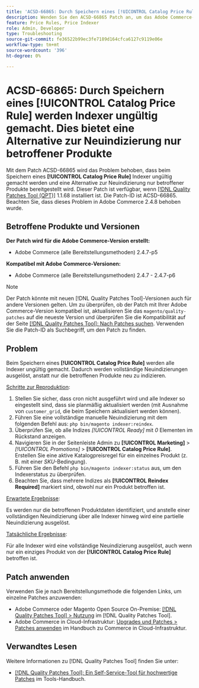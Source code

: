 ```yaml
---
title: 'ACSD-66865: Durch Speichern eines [!UICONTROL Catalog Price Rule] werden Indexer ungültig gemacht. Dies bietet eine Alternative zur Neuindizierung nur betroffener Produkte'
description: Wenden Sie den ACSD-66865 Patch an, um das Adobe Commerce-Problem zu beheben, bei dem  Durch Speichern eines [!UICONTROL Catalog Price Rules] werden Indexer ungültig und eine Alternative zur Neuindizierung nur betroffener Produkte bereitgestellt.
feature: Price Rules, Price Indexer
role: Admin, Developer
type: Troubleshooting
source-git-commit: fe36522b99ec3fe7189d164cfca6127c9119e06e
workflow-type: tm+mt
source-wordcount: '396'
ht-degree: 0%

---
```



# ACSD-66865: Durch Speichern eines **[!UICONTROL Catalog Price Rule]** werden Indexer ungültig gemacht. Dies bietet eine Alternative zur Neuindizierung nur betroffener Produkte

Mit dem Patch ACSD-66865 wird das Problem behoben, dass beim Speichern eines **[!UICONTROL Catalog Price Rule]** Indexer ungültig gemacht werden und eine Alternative zur Neuindizierung nur betroffener Produkte bereitgestellt wird. Dieser Patch ist verfügbar, wenn [[!DNL Quality Patches Tool (QPT)]](/help/tools/quality-patches-tool/quality-patches-tool-to-self-serve-quality-patches.md) 1.1.68 installiert ist. Die Patch-ID ist ACSD-66865. Beachten Sie, dass dieses Problem in Adobe Commerce 2.4.8 behoben wurde.

## Betroffene Produkte und Versionen

**Der Patch wird für die Adobe Commerce-Version erstellt:**

* Adobe Commerce (alle Bereitstellungsmethoden) 2.4.7-p5

**Kompatibel mit Adobe Commerce-Versionen:**

* Adobe Commerce (alle Bereitstellungsmethoden) 2.4.7 - 2.4.7-p6

>[!NOTE]
>
>Der Patch könnte mit neuen [!DNL Quality Patches Tool]-Versionen auch für andere Versionen gelten. Um zu überprüfen, ob der Patch mit Ihrer Adobe Commerce-Version kompatibel ist, aktualisieren Sie das `magento/quality-patches` auf die neueste Version und überprüfen Sie die Kompatibilität auf der Seite [[!DNL Quality Patches Tool]: Nach Patches suchen](https://experienceleague.adobe.com/tools/commerce-quality-patches/index.html). Verwenden Sie die Patch-ID als Suchbegriff, um den Patch zu finden.

## Problem

Beim Speichern eines **[!UICONTROL Catalog Price Rule]** werden alle Indexer ungültig gemacht. Dadurch werden vollständige Neuindizierungen ausgelöst, anstatt nur die betroffenen Produkte neu zu indizieren.

<u>Schritte zur Reproduktion</u>:

1. Stellen Sie sicher, dass cron nicht ausgeführt wird und alle Indexer so eingestellt sind, dass sie planmäßig aktualisiert werden (mit Ausnahme von `customer_grid`, die beim Speichern aktualisiert werden können).
2. Führen Sie eine vollständige manuelle Neuindizierung mit dem folgenden Befehl aus: `php bin/magento indexer:reindex`.
3. Überprüfen Sie, ob alle Indizes *[!UICONTROL Ready]* mit *0* Elementen im Rückstand anzeigen.
4. Navigieren Sie in der Seitenleiste Admin zu **[!UICONTROL Marketing]** > *[!UICONTROL Promotions]* > **[!UICONTROL Catalog Price Rule]**. Erstellen Sie eine aktive Katalogpreisregel für ein einzelnes Produkt (z. B. mit einer *SKU*-Bedingung).
5. Führen Sie den Befehl `php bin/magento indexer:status` aus, um den Indexerstatus zu überprüfen.
6. Beachten Sie, dass mehrere Indizes als **[!UICONTROL Reindex Required]** markiert sind, obwohl nur ein Produkt betroffen ist.

<u>Erwartete Ergebnisse</u>:

Es werden nur die betroffenen Produktdaten identifiziert, und anstelle einer vollständigen Neuindizierung über alle Indexer hinweg wird eine partielle Neuindizierung ausgelöst.

<u>Tatsächliche Ergebnisse</u>:

Für alle Indexer wird eine vollständige Neuindizierung ausgelöst, auch wenn nur ein einziges Produkt von der **[!UICONTROL Catalog Price Rule]** betroffen ist.

## Patch anwenden

Verwenden Sie je nach Bereitstellungsmethode die folgenden Links, um einzelne Patches anzuwenden:

* Adobe Commerce oder Magento Open Source On-Premise: [[!DNL Quality Patches Tool] > Nutzung](/help/tools/quality-patches-tool/usage.md) im [!DNL Quality Patches Tool].
* Adobe Commerce in Cloud-Infrastruktur: [Upgrades und Patches > Patches anwenden](https://experienceleague.adobe.com/docs/commerce-cloud-service/user-guide/develop/upgrade/apply-patches.html) im Handbuch zu Commerce in Cloud-Infrastruktur.

## Verwandtes Lesen

Weitere Informationen zu [!DNL Quality Patches Tool] finden Sie unter:

* [[!DNL Quality Patches Tool]: Ein Self-Service-Tool für hochwertige Patches](/help/tools/quality-patches-tool/quality-patches-tool-to-self-serve-quality-patches.md) im Tools-Handbuch.
